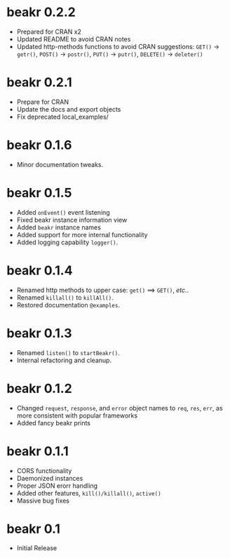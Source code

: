 # beakr 0.2.2

* Prepared for CRAN x2
* Updated README to avoid CRAN notes
* Updated http-methods functions to avoid CRAN suggestions: `GET()` -> `getr()`, `POST()` -> `postr()`, `PUT()` -> `putr()`, `DELETE()` -> `deleter()`

# beakr 0.2.1 

* Prepare for CRAN
* Update the docs and export objects
* Fix deprecated local_examples/

# beakr 0.1.6

* Minor documentation tweaks.

# beakr 0.1.5 

* Added `onEvent()` event listening
* Fixed beakr instance information view
* Added `beakr` instance names
* Added support for more internal functionality 
* Added logging capability `logger()`.

# beakr 0.1.4

* Renamed http methods to upper case: `get()` ==> `GET()`, _etc._.
* Renamed `killall()` to `killAll()`.
* Restored documentation `@examples`.

# beakr 0.1.3

* Renamed `listen()` to `startBeakr()`.
* Internal refactoring and cleanup.

# beakr 0.1.2

* Changed `request`, `response`, and `error` object names to `req`, `res`, 
`err`, as more consistent with popular frameworks
* Added fancy beakr prints

# beakr 0.1.1

* CORS functionality
* Daemonized instances
* Proper JSON erorr handling
* Added other features, `kill()/killall()`, `active()`
* Massive bug fixes

# beakr 0.1

* Initial Release
